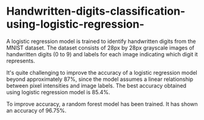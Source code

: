 # Handwritten-digits-classification-using-logistic-regression-

A logistic regression model is trained to identify handwritten digits from the MNIST dataset. The dataset consists of 28px by 28px grayscale images of handwritten digits (0 to 9) and labels for each image indicating which digit it represents.

It's quite challenging to improve the accuracy of a logistic regression model beyond approximately 87%, since the model assumes a linear relationship between pixel intensities and image labels. The best accuracy obtained using logistic regression model is 85.4%.

To improve accuracy, a random forest model has been trained. It has shown an accuracy of 96.75%.

